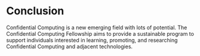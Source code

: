 # Conclusion

Confidential Computing is a new emerging field with lots of potential. The Confidential Computing Fellowship aims to provide a sustainable program to support individuals interested in learning, promoting, and researching Confidential Computing and adjacent technologies.